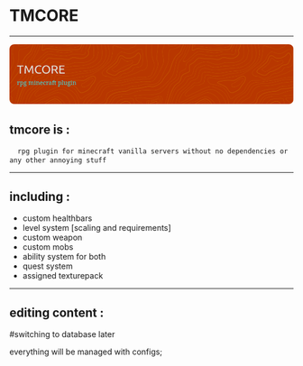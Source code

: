 
# TMCORE
---

![Header](./banner.png)

## tmcore is : 

```
  rpg plugin for minecraft vanilla servers without no dependencies or any other annoying stuff
```

---

## including :
- custom healthbars
- level system [scaling and requirements]
- custom weapon
- custom mobs
- ability system for both
- quest system
- assigned texturepack 

--- 

## editing content :

#switching to database later 

everything will be managed with configs;

